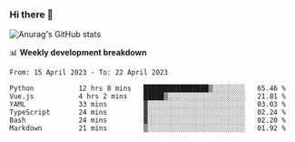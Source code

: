 ### Hi there 👋
![Anurag's GitHub stats](https://github-readme-stats.vercel.app/api?username=jami1024&show_icons=true&theme=radical)

📊 **Weekly development breakdown**
<!--START_SECTION:waka-->

```text
From: 15 April 2023 - To: 22 April 2023

Python           12 hrs 8 mins   ████████████████▒░░░░░░░░   65.46 %
Vue.js           4 hrs 2 mins    █████▒░░░░░░░░░░░░░░░░░░░   21.81 %
YAML             33 mins         ▓░░░░░░░░░░░░░░░░░░░░░░░░   03.03 %
TypeScript       24 mins         ▓░░░░░░░░░░░░░░░░░░░░░░░░   02.24 %
Bash             24 mins         ▓░░░░░░░░░░░░░░░░░░░░░░░░   02.20 %
Markdown         21 mins         ▒░░░░░░░░░░░░░░░░░░░░░░░░   01.92 %
```

<!--END_SECTION:waka-->
<!--
**jami1024/jami1024** is a ✨ _special_ ✨ repository because its `README.md` (this file) appears on your GitHub profile.

Here are some ideas to get you started:

- 🔭 I’m currently working on ...
- 🌱 I’m currently learning ...
- 👯 I’m looking to collaborate on ...
- 🤔 I’m looking for help with ...
- 💬 Ask me about ...
- 📫 How to reach me: ...
- 😄 Pronouns: ...
- ⚡ Fun fact: ...
-->
